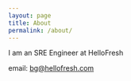 ```yaml
---
layout: page
title: About
permalink: /about/
---
```


I am an SRE Engineer at HelloFresh

email: bg@hellofresh.com
